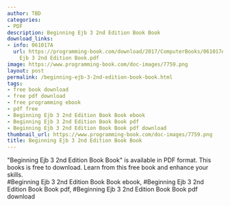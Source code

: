 ```yaml
---
author: TBD
categories:
- PDF
description: Beginning Ejb 3 2nd Edition Book Book
download_links:
- info: 061017A
  url: https://programming-book.com/download/2017/ComputerBooks/061017A/Beginning
    Ejb 3 2nd Edition Book.pdf
image: https://www.programming-book.com/doc-images/7759.png
layout: post
permalink: /beginning-ejb-3-2nd-edition-book-book.html
tags:
- free book download
- free pdf download
- free programming ebook
- pdf free
- Beginning Ejb 3 2nd Edition Book Book ebook
- Beginning Ejb 3 2nd Edition Book Book pdf
- Beginning Ejb 3 2nd Edition Book Book pdf download
thumbnail_url: https://www.programming-book.com/doc-images/7759.png
title: Beginning Ejb 3 2nd Edition Book Book
---
```


 
<div class="item-desc text-justify">
  "Beginning Ejb 3 2nd Edition Book Book" is available in PDF format. This books is free to download. Learn from this free book and enhance your skills.
  <br>
  #Beginning Ejb 3 2nd Edition Book Book ebook, #Beginning Ejb 3 2nd Edition Book Book pdf, #Beginning Ejb 3 2nd Edition Book Book pdf download
</div>